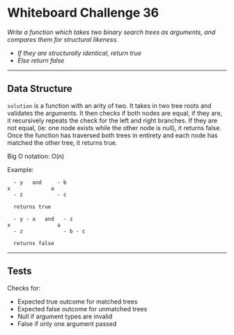 # Whiteboard Challenge 36

*Write a function which takes two binary search trees as arguments, and compares them for structural likeness.*
  * *If they are structurally identical, return true*
  * *Else return false*

---

## Data Structure

`solution` is a function with an arity of two. It takes in two tree roots and validates the arguments. It then checks if both nodes are equal, if they are, it recursively repeats the check for the left and right branches. If they are not equal, (ie: one node exists while the other node is null), it returns false. Once the function has traversed both trees in entirety and each node has matched the other tree, it returns true.

Big O notation: O(n)


Example:

```
  - y   and     - b
x             a
  - z           - c

  returns true
```

```
  - y - a   and   - z
x               a
  - z             - b - c

  returns false
```
---

## Tests

Checks for:
  * Expected true outcome for matched trees
  * Expected false outcome for unmatched trees
  * Null if argument types are invalid
  * False if only one argument passed

